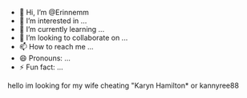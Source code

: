 - 👋 Hi, I’m @Erinnemm
- 👀 I’m interested in ...
- 🌱 I’m currently learning ...
- 💞️ I’m looking to collaborate on ...
- 📫 How to reach me ...
- 😄 Pronouns: ...
- ⚡ Fun fact: ...

<!---
Erinnemm/Erinnemm is a ✨ special ✨ repository because its `README.md` (this file) appears on your GitHub profile.
You can click the Preview link to take a look at your  changes.
--->
hello im looking for my wife cheating "Karyn Hamilton* or kannyree88
